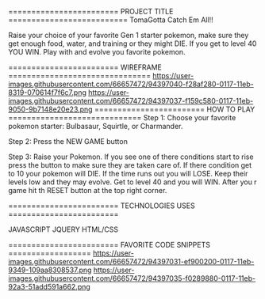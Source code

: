 ========================  PROJECT TITLE ==========================
TomaGotta
 Catch Em All!!

  Raise your choice of your favorite Gen 1 starter pokemon, make sure they get enough food, water, and training or they might DIE. If you get to level 40 YOU WIN. Play with and evolve you favorite pokemon.

========================  WIREFRAME ===============================
https://user-images.githubusercontent.com/66657472/94397040-f28af280-0117-11eb-8319-070614f7f6c7.png
https://user-images.githubusercontent.com/66657472/94397037-f159c580-0117-11eb-9050-9b7148e20e23.png
========================  HOW TO PLAY =============================
Step 1: Choose your favorite pokemon starter:
            Bulbasaur, Squirtle, or Charmander.

Step 2: Press the NEW GAME button

Step 3: Raise your Pokemon. If you see one of there conditions start to rise press the button to make sure they are taken care of. If there condition get to 10 your pokemon will DIE. If the time runs out you will LOSE. Keep their levels low and they may evolve. Get to level 40 and you will WIN. After you r game hit th RESET button at the top right corner.

======================== TECHNOLOGIES USES ========================

JAVASCRIPT
JQUERY
HTML/CSS

========================  FAVORITE CODE SNIPPETS ==================
https://user-images.githubusercontent.com/66657472/94397031-ef900200-0117-11eb-9349-109aa8308537.png
https://user-images.githubusercontent.com/66657472/94397035-f0289880-0117-11eb-92a3-51add591a662.png
